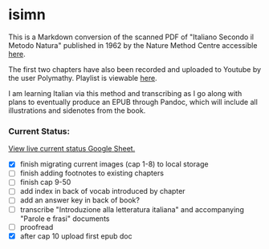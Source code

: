 # isimn

This is a Markdown conversion of the scanned PDF of "Italiano Secondo il Metodo Natura" published in 1962 by the Nature Method Centre accessible [here](https://csclub.uwaterloo.ca/~rfburger/language/L%27italiano%20secondo%20il%20metodo%20natura/L%27italiano%20secondo%20il%20metodo%20natura.pdf).

The first two chapters have also been recorded and uploaded to Youtube by the user Polymathy. Playlist is viewable [here](https://www.youtube.com/playlist?list=PLQQL5IeNgck0CP34Z558D2Djkk4poSGOa).

I am learning Italian via this method and transcribing as I go along with plans to eventually produce an EPUB through Pandoc, which will include all illustrations and sidenotes from the book.

### Current Status:

[View live current status Google Sheet.](https://docs.google.com/spreadsheets/d/1qr5EIiRmIPb2RBrO8cecpvc0PDyF-O6H2oUMvojQaNI/edit?usp=sharing)

- [X] finish migrating current images (cap 1-8) to local storage
- [ ] finish adding footnotes to existing chapters
- [ ] finish cap 9-50
- [ ] add index in back of vocab introduced by chapter
- [ ] add an answer key in back of book?
- [ ] transcribe "Introduzione alla letteratura italiana" and accompanying "Parole e frasi" documents
- [ ] proofread
- [X] after cap 10 upload first epub doc
<!--stackedit_data:
eyJoaXN0b3J5IjpbMjEyNDY0NTk4Ml19
-->